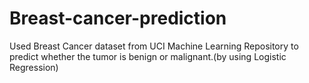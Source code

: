 # Breast-cancer-prediction
Used Breast Cancer dataset from UCI Machine Learning Repository to predict whether the tumor is benign or malignant.(by using Logistic Regression)
